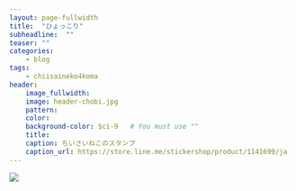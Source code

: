 ```yaml
---
layout: page-fullwidth
title:  "ひょっこり"
subheadline:  ""
teaser: ""
categories:
    - blog
tags:
    - chiisaineko4koma
header:
    image_fullwidth:
    image: header-chobi.jpg
    pattern:
    color:
    background-color: $ci-9   # You must use ""
    title:
    caption: ちいさいねこのスタンプ
    caption_url: https://store.line.me/stickershop/product/1141699/ja
---
```


![](https://lh3.googleusercontent.com/pw/ACtC-3dw8fA1IX5X9_SyK3hpemyujTs5Zc9izEVIZgUnrEToVQhbzNxXt2c9rroQSoUickDDjRTHM8l7SROcj3AwIZd5W9dY9YLoiBNpfkJFjKSAw7mX800mKIVFiqcmlPZ5cBmTS0_kZQKB5U5d6xr3U_5D=w450-h635-no?authuser=2)